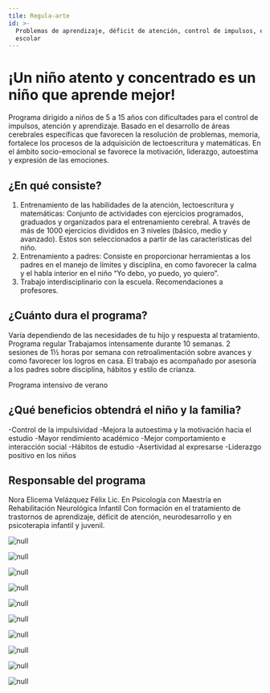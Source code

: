 ```yaml
---
tile: Regula-arte
id: >-
  Problemas de aprendizaje, déficit de atención, control de impulsos, éxito
  escolar
---
```

# ¡Un niño atento y concentrado es un niño que aprende mejor!

Programa dirigido a niños de 5 a 15 años con dificultades para el control de impulsos, atención y aprendizaje. Basado en el desarrollo de áreas cerebrales específicas que favorecen la resolución de problemas, memoria, fortalece los procesos de la adquisición de lectoescritura y matemáticas. En el ámbito socio-emocional se favorece la motivación, liderazgo, autoestima y expresión de las emociones.

## **¿En qué consiste?**

1. Entrenamiento de las habilidades de la atención, lectoescritura y matemáticas: Conjunto de actividades  con ejercicios programados, graduados y organizados para el entrenamiento cerebral. A través de más de 1000 ejercicios divididos en 3 niveles (básico, medio y avanzado). Estos son seleccionados a partir de las características del niño.
2. Entrenamiento a padres: Consiste en proporcionar herramientas a los padres en el manejo de límites y disciplina, en como favorecer la calma y el habla interior en el niño “Yo debo, yo puedo, yo quiero”.
3. Trabajo interdisciplinario con la escuela. Recomendaciones a profesores.

## **¿Cuánto dura el programa?**

Varía dependiendo de las necesidades de tu hijo y respuesta al tratamiento.
Programa regular
Trabajamos intensamente durante 10 semanas. 2 sesiones de 1½ horas por semana con retroalimentación sobre avances y como favorecer los logros en casa.
El trabajo es acompañado por asesoría a los padres sobre disciplina, hábitos y estilo de crianza.

Programa intensivo de verano

## **¿Qué beneficios obtendrá el niño y la familia?**

\-Control de la impulsividad
-Mejora la autoestima y la motivación hacia el estudio
-Mayor rendimiento académico
-Mejor comportamiento e interacción social
-Hábitos de estudio
-Asertividad al expresarse
-Liderazgo positivo en los niños

## **Responsable del programa**

Nora Elicema Velázquez Félix
Lic. En Psicología con Maestría en Rehabilitación Neurológica Infantil
Con formación en el tratamiento de trastornos de aprendizaje, déficit de atención, neurodesarrollo y en psicoterapia infantil y juvenil.

![null](/images/uploads/regularte-01.jpg)

![null](/images/uploads/regularte-02.jpg)

![null](/images/uploads/regularte-03.jpg)

![null](/images/uploads/regularte-04.jpg)

![null](/images/uploads/regularte-05.jpg)

![null](/images/uploads/regularte-06.jpg)

![null](/images/uploads/regularte-07.jpg)

![null](/images/uploads/regularte-08.jpg)

![null](/images/uploads/regularte-09.jpg)

![null](/images/uploads/regularte-10.jpg)
